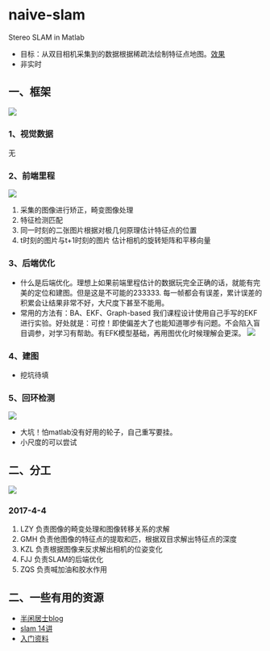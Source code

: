 # naive-slam
Stereo SLAM in Matlab

- 目标：从双目相机采集到的数据根据稀疏法绘制特征点地图。[效果](https://www.youtube.com/watch?v=MUyNOEICrf8 "orb-slam")
- 非实时

## 一、框架
![](https://github.com/zqsh/naive-slam/blob/master/asset/frame.png)
### 1、视觉数据
无

### 2、前端里程
![](https://github.com/zqsh/naive-slam/blob/master/asset/od.png)

1. 采集的图像进行矫正，畸变图像处理
2. 特征检测匹配
3. 同一时刻的二张图片根据对极几何原理估计特征点的位置
4. t时刻的图片与t+1时刻的图片 估计相机的旋转矩阵和平移向量


### 3、后端优化
- 什么是后端优化。理想上如果前端里程估计的数据玩完全正确的话，就能有完美的定位和建图。但是这是不可能的233333. 每一帧都会有误差，累计误差的积累会让结果非常不好，大尺度下甚至不能用。 
- 常用的方法有：BA、EKF、Graph-based 我们课程设计使用自己手写的EKF进行实验。好处就是：可控！即使偏差大了也能知道哪步有问题。不会陷入盲目调参，对学习有帮助。有EFK模型基础，再用图优化时候理解会更深。
![](https://github.com/zqsh/naive-slam/blob/master/asset/ekf.png)

### 4、建图
- 挖坑待填

### 5、回环检测
![](https://github.com/zqsh/naive-slam/blob/master/asset/loop-closure.png)
- 大坑！怕matlab没有好用的轮子，自己重写要挂。
- 小尺度的可以尝试

## 二、分工
![](https://github.com/zqsh/naive-slam/blob/master/asset/matlab.png)

### 2017-4-4
1. LZY 负责图像的畸变处理和图像转移关系的求解
2. GMH 负责他图像的特征点的提取和匹，根据双目求解出特征点的深度
3. KZL 负责根据图像来反求解出相机的位姿变化
4. FJJ 负责SLAM的后端优化
5. ZQS 负责喊加油和胶水作用

## 二、一些有用的资源

- [半闲居士blog](http://www.cnblogs.com/gaoxiang12/)
- [slam 14讲](https://github.com/gaoxiang12/slambook)
- [入门资料](https://blog.csdn.net/lmg2015/article/details/52869208)

